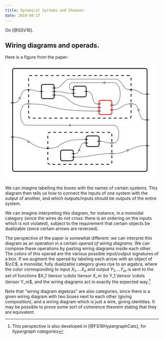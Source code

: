 ```yaml
---
title: Dynamical Systems and Sheaves
date: 2019-08-27
---
```


On [@SSV16].

## Wiring diagrams and operads.

Here is a figure from the paper:

![Wiring diagram](/images/SSV16-wiringdiag.png)

We can imagine labelling the boxes with the names of certain systems.
This diagram then tells us how to connect the inputs of one system with the output of another, and which outputs/inputs should be outputs of the entire system.

We can imagine interpreting this diagram, for instance, in a monoidal category (since the wires do not cross: there is an ordering on the inputs which is not violated), subject to the requirement that certain objects be dualizable (since certain arrows are reversed).

The perspective of the paper is somewhat different: we can interpret this diagram as an operation in a certain *operad of wiring diagrams*.
We can compose these operations by pasting wiring diagrams inside each other.
The *colors* of this operad are the various possible input/output signatures of a box.
If we augment the operad by labeling each arrow with an object of $\cC$, a monoidal, fully dualizable category gives rise to an algebra, where the color corresponding to input $X_1, \dots X_n$ and output $Y_1, \dots Y_m$ is sent to the set of functions $X_1 \tensor \cdots \tensor X_m \to Y_1 \tensor \cdots \tensor Y_m$, and the wiring diagrams act in exactly the expected way.[^1]

[^1]: This perspective is also developed in [@FS18HypergraphCats], for *hypergraph categories*

Note that "wiring diagram algebras" are also categories, since there is a given wiring diagram with two boxes next to each other (giving composition), and a wiring diagram which is just a wire, giving identities. It may be possible to prove some sort of coherence theorem stating that they are equivalent.



